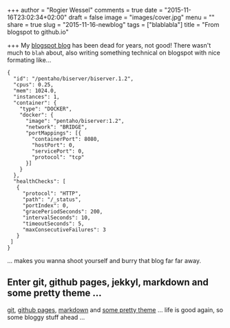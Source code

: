 +++
author = "Rogier Wessel"
comments = true
date = "2015-11-16T23:02:34+02:00"
draft = false
image = "images/cover.jpg"
menu = ""
share = true
slug = "2015-11-16-newblog"
tags = ["blablabla"]
title = "From blogspot to github.io"

+++
My <a href="https://rogierwessel.blogspot.nl">blogspot blog</a> has been dead for years, not good! There wasn't much to `blah` about, also writing something technical on blogspot with nice formating like...

```type=json
{
  "id": "/pentaho/biserver/biserver.1.2",
  "cpus": 0.25,
  "mem": 1024.0,
  "instances": 1,
  "container": {
    "type": "DOCKER",
    "docker": {
      "image": "pentaho/biserver:1.2",
      "network": "BRIDGE",
      "portMappings": [{
        "containerPort": 8080,
        "hostPort": 0,
        "servicePort": 0,
        "protocol": "tcp"
      }]
    }
  },
  "healthChecks": [
   {
     "protocol": "HTTP",
     "path": "/_status",
     "portIndex": 0,
     "gracePeriodSeconds": 200,
     "intervalSeconds": 10,
     "timeoutSeconds": 5,
     "maxConsecutiveFailures": 3
   }
 ]
}
```

<p>... makes you wanna shoot yourself and burry that blog far far away.</p>

<h2 class="section-heading">Enter git, github pages, jekkyl, markdown and some pretty theme ... </h2>

<p><a href="https://en.wikipedia.org/wiki/Git_(software)">git</a>, <a href="https://pages.github.com/">github pages</a>, <a href="https://help.github.com/articles/github-flavored-markdown/">markdown</a> and <a href="http://ironsummitmedia.github.io/startbootstrap-clean-blog/">some pretty theme</a> ... life is good again, so some bloggy stuff ahead ...</p>
